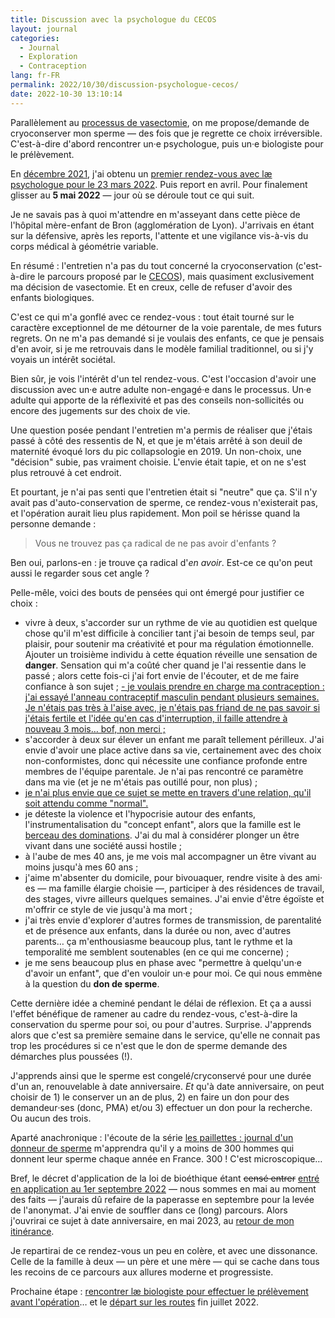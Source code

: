 ```yaml
---
title: Discussion avec la psychologue du CECOS
layout: journal
categories:
  - Journal
  - Exploration
  - Contraception
lang: fr-FR
permalink: 2022/10/30/discussion-psychologue-cecos/
date: 2022-10-30 13:10:14
---
```


Parallèlement au [processus de vasectomie](/2022/04/23/chirurgie-vasectomie/), on me propose/demande de cryoconserver mon sperme — des fois que je regrette ce choix irréversible. C'est-à-dire d'abord rencontrer un·e psychologue, puis un·e biologiste pour le prélèvement.

En [décembre 2021](/2021/12/29/vasectomie/), j'ai obtenu un [premier rendez-vous avec læ psychologue pour le 23 mars 2022](/2022/01/10/rendez-vous-psychologue-cecos/). Puis report en avril. Pour finalement glisser au **5 mai 2022** — jour où se déroule tout ce qui suit.

Je ne savais pas à quoi m'attendre en m'asseyant dans cette pièce de l'hôpital mère-enfant de Bron (agglomération de Lyon).  J'arrivais en étant sur la défensive, après les reports, l'attente et une vigilance vis-à-vis du corps médical à géométrie variable.

En résumé : l'entretien n'a pas du tout concerné la cryoconservation (c'est-à-dire le parcours proposé par le [CECOS]), mais quasiment exclusivement ma décision de vasectomie. Et en creux, celle de refuser d'avoir des enfants biologiques.

C'est ce qui m'a gonflé avec ce rendez-vous : tout était tourné sur le caractère exceptionnel de me détourner de la voie parentale, de mes futurs regrets. On ne m'a pas demandé si je voulais des enfants, ce que je pensais d'en avoir, si je me retrouvais dans le modèle familial traditionnel, ou si j'y voyais un intérêt sociétal.

Bien sûr, je vois l'intérêt d'un tel rendez-vous. C'est l'occasion d'avoir une discussion avec un‧e autre adulte non-engagé‧e dans le processus. Un‧e adulte qui apporte de la réflexivité et pas des conseils non-sollicités ou encore des jugements sur des choix de vie.

Une question posée pendant l'entretien m'a permis de réaliser que j'étais passé à côté des ressentis de N, et que je m'étais arrêté à son deuil de maternité évoqué lors du pic collapsologie en 2019. Un non-choix, une "décision" subie, pas vraiment choisie. L'envie était tapie, et on ne s'est plus retrouvé à cet endroit.

Et pourtant, je n'ai pas senti que l'entretien était si "neutre" que ça. S'il n'y avait pas d'auto-conservation de sperme, ce rendez-vous n'existerait pas, et l'opération aurait lieu plus rapidement. Mon poil se hérisse quand la personne demande :

> Vous ne trouvez pas ça radical de ne pas avoir d'enfants ?

Ben oui, parlons-en : je trouve ça radical d'_en avoir_. Est-ce ce qu'on peut aussi le regarder sous cet angle ?

Pelle-mêle, voici des bouts de pensées qui ont émergé pour justifier ce choix :

- vivre à deux, s'accorder sur un rythme de vie au quotidien est quelque chose qu'il m'est difficile à concilier tant j'ai besoin de temps seul, par plaisir, pour soutenir ma créativité et pour ma régulation émotionnelle. Ajouter un troisième individu à cette équation réveille une sensation de **danger**. Sensation qui m'a coûté cher quand je l'ai ressentie dans le passé ; alors cette fois-ci j'ai fort envie de l'écouter, et de me faire confiance à son sujet ;
<ins datetime="2022-10-31">- je voulais prendre en charge ma contraception : j'ai essayé [l'anneau contraceptif masculin](https://www.contraceptionmasculine.fr/andro-switch/) pendant plusieurs semaines. Je n'étais pas très à l'aise avec, je n'étais pas friand de ne pas savoir si j'étais fertile et l'idée qu'en cas d'interruption, il faille attendre à nouveau 3 mois… bof, non merci ;</ins>
- s'accorder à deux sur élever un enfant me paraît tellement périlleux. J'ai envie d'avoir une place active dans sa vie, certainement avec des choix non-conformistes, donc qui nécessite une confiance profonde entre membres de l'équipe parentale. Je n'ai pas rencontré ce paramètre dans ma vie (et je ne m'étais pas outillé pour, non plus) ;
- <ins datetime="2022-10-31">je n'ai plus envie que ce sujet se mette en travers d'une relation, qu'il soit attendu comme "normal".</ins>
- je déteste la violence et l'hypocrisie autour des enfants, l'instrumentalisation du "concept enfant", alors que la famille est le [berceau des dominations]. J'ai du mal à considérer plonger un être vivant dans une société aussi hostile ;
- à l'aube de mes 40 ans, je me vois mal accompagner un être vivant au moins jusqu'à mes 60 ans ;
- j'aime m'absenter du domicile, pour bivouaquer, rendre visite à des ami‧es — ma famille élargie choisie —, participer à des résidences de travail, des stages, vivre ailleurs quelques semaines. J'ai envie d'être égoïste et m'offrir ce style de vie jusqu'à ma mort ;
- j'ai très envie d'explorer d'autres formes de transmission, de parentalité et de présence aux enfants, dans la durée ou non, avec d'autres parents… ça m'enthousiasme beaucoup plus, tant le rythme et la temporalité me semblent soutenables (en ce qui me concerne) ;
- je me sens beaucoup plus en phase avec "permettre à quelqu'un‧e d'avoir un enfant", que d'en vouloir un‧e pour moi. Ce qui nous emmène à la question du **don de sperme**.

Cette dernière idée a cheminé pendant le délai de réflexion. Et ça a aussi l'effet bénéfique de ramener au cadre du rendez-vous, c'est-à-dire la conservation du sperme pour soi, ou pour d'autres. Surprise. J'apprends alors que c'est sa première semaine dans le service, qu'elle ne connait pas trop les procédures si ce n'est que le don de sperme demande des démarches plus poussées (!).

J'apprends ainsi que le sperme est congelé/cryconservé pour une durée d'un an, renouvelable à date anniversaire. _Et_ qu'à date anniversaire, on peut choisir de 1) le conserver un an de plus, 2) en faire un don pour des demandeur‧ses (donc, PMA) et/ou 3) effectuer un don pour la recherche. Ou aucun des trois.

Aparté anachronique : l'écoute de la série [les paillettes : journal d'un donneur de sperme][podcast] m'apprendra qu'il y a moins de 300 hommes qui donnent leur sperme chaque année en France. 300 ! C'est microscopique…

Bref, le décret d'application de la loi de bioéthique étant ~~censé entrer~~ [entré en application au 1er septembre 2022](https://www.service-public.fr/particuliers/actualites/A15914) — nous sommes en mai au moment des faits — j'aurais dû refaire de la paperasse en septembre pour la levée de l'anonymat. J'ai envie de souffler dans ce (long) parcours. Alors j'ouvrirai ce sujet à date anniversaire, en mai 2023, au [retour de mon itinérance](/2022/08/27/itinerance/).

Je repartirai de ce rendez-vous un peu en colère, et avec une dissonance. Celle de la famille à deux — un père et une mère — qui se cache dans tous les recoins de ce parcours aux allures moderne et progressiste.

Prochaine étape : [rencontrer læ biologiste pour effectuer le prélèvement avant l'opération][biologiste]… et le [départ sur les routes][itinerance] fin juillet 2022.

[CECOS]: https://fr.wikipedia.org/wiki/Centre_d%27%C3%A9tude_et_de_conservation_des_%C5%93ufs_et_du_sperme_humains
[berceau des dominations]: https://cn2r.fr/portfolio/le-berceau-des-dominations-anthropologie-de-linceste/
[podcast]: https://www.radiofrance.fr/franceculture/podcasts/serie-les-paillettes-journal-d-un-donneur-de-sperme
[biologiste]: /2022/10/30/12-paillettes/
[itinerance]: /2022/08/27/itinerance/
